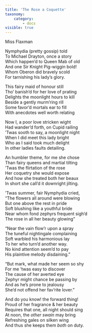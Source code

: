 ```yaml
---
title: 'The Rose a Coquette'
taxonomy:
    category:
        - docs
visible: true
---
```


<div class="author">Miss Flaxman</div>

Nymphydia (pretty gossip) told  
To Michael Drayton, once a story  
Which happen’d to Queen Mab of old  
And one Sir Knight Pig-wiggin bold!  
Whom Oberon did bravely scold  
For tarnishing his lady’s glory.  
  
This fairy maid of honour still  
Tho’ banish’d for her love of prating  
Delights the moonlight hours to kill  
Beside a gently murm’ring rill  
Some favor’d mortals ear to fill  
With anecdotes well worth relating  
  
Now I, a poor love stricken wight  
Had wander’d forth, on Cupid railing  
’Twas sooth to say, a moonlight night  
When I did meet this lady bright  
Who as I said took much delight  
In other ladies faults detailing.  
  
An humbler theme, for me she chose  
Than fairy queens and martial tilting  
’Twas the flirtation of the rose  
Her coquetry she would expose  
And how she treated both her beaux  
In short she call’d it downright jilting.  
  
’Twas summer, fair Nymphydia cried,  
“The flowers all around were blowing  
But one above the rest in pride  
Soft blushing like a youthful bride  
Near whom fond zephyrs frequent sigh’d  
The rose in all her beauty glowing”  
  
“Near the vain flow’r upon a spray  
The tuneful nightingale complaining  
Soft warbled his harmonious lay  
To her who turn’d another way.  
No kind attention seem’d to pay  
His plaintive melody disdaining.”  
  
“But mark, what made her seem so shy  
For me ’twas easy to discover  
The cause of her averted eye  
Zephyr might chance be passing by  
And as he’s prone to jealousy  
She’d not offend her fav’rite lover.”  
  
And do you know! the forward thing!  
Proud of her fragrance & her beauty  
Requires that one, all night should sing  
At noon, the *other swain* may bring  
Refreshing gales on silken wing  
And thus she keeps them *both* on duty.